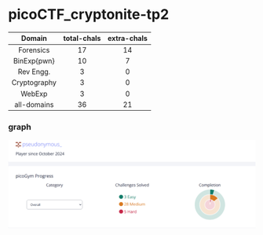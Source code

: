 # picoCTF_cryptonite-tp2

| Domain | total-chals |extra-chals |
| :---:         |     :---:      |          :---: |
| Forensics   | 17     | 14    |
| BinExp{pwn}     | 10       | 7      |
| Rev Engg.   | 3     | 0    |
| Cryptography     | 3       | 0      |
| WebExp   | 3     | 0    |
| all-domains   | 36     | 21    |


### graph

![alt text](graph.png)